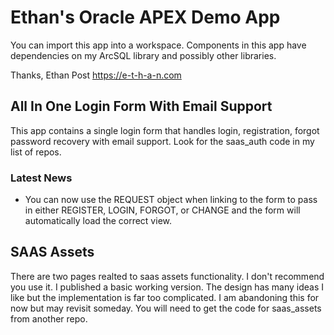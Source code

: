 # Ethan's Oracle APEX Demo App

You can import this app into a workspace. Components in this app have dependencies on my ArcSQL library and possibly other libraries. 

Thanks,
Ethan Post
https://e-t-h-a-n.com

## All In One Login Form With Email Support

This app contains a single login form that handles login, registration, forgot password recovery with email support. Look for the saas_auth code in my list of repos.

### Latest News
* You can now use the REQUEST object when linking to the form to pass in either REGISTER, LOGIN, FORGOT, or CHANGE and the form will automatically load the correct view.

## SAAS Assets

There are two pages realted to saas assets functionality. I don't recommend you use it. I published a basic working version. The design has many ideas I like but the implementation is far too complicated. I am abandoning this for now but may revisit someday. You will need to get the code for saas_assets from another repo.


